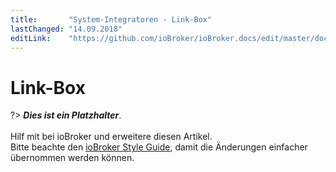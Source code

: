 ```yaml
---
title:       "System-Integratoren - Link-Box"
lastChanged: "14.09.2018"
editLink:    "https://github.com/ioBroker/ioBroker.docs/edit/master/docs/integrators/linkbox.md"
---
```


# Link-Box

?> ***Dies ist ein Platzhalter***.
   <br><br>
   Hilf mit bei ioBroker und erweitere diesen Artikel.  
   Bitte beachte den [ioBroker Style Guide](community/styleguidedoc), 
   damit die Änderungen einfacher übernommen werden können.
